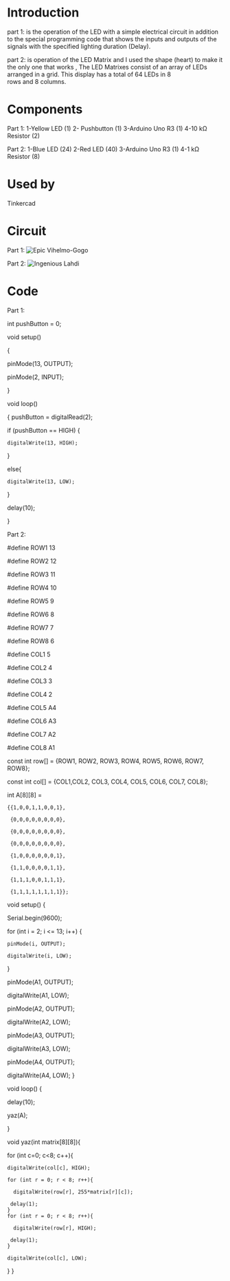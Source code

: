 # Introduction
part 1: is the operation of the LED with a simple electrical circuit in addition to the special programming code that shows the inputs and outputs of the signals with the specified lighting duration (Delay).


part 2: is operation of the LED Matrix and I used the shape (heart) to make it the only one that works , The LED Matrixes consist of an array of LEDs arranged in a grid. This display has a total of 64 LEDs in 8 rows and 8 columns.
# Components 
Part 1:
1-Yellow LED (1) 
2- Pushbutton (1)
3-Arduino Uno R3 (1)
4-10 kΩ Resistor (2)


Part 2:
1-Blue LED (24) 
2-Red LED (40)
3-Arduino Uno R3 (1)
4-1 kΩ Resistor (8)
# Used by
Tinkercad
# Circuit
Part 1:
![Epic Vihelmo-Gogo](https://github.com/joudalhef/SM23-EPD01/assets/139080884/31d89c9d-b524-415e-b914-dbf113fe3f93)


Part 2:
![Ingenious Lahdi](https://github.com/joudalhef/SM23-EPD01/assets/139080884/60e6bbf5-a20b-4601-a0e5-28442e1dfdda)
# Code

Part 1:

int pushButton = 0;

void setup() 

{
  
  pinMode(13, OUTPUT);
  
  pinMode(2, INPUT);

}

void loop() 

{
 pushButton = digitalRead(2);
  
  if (pushButton == HIGH) {
    
    digitalWrite(13, HIGH);
  }
 
  else{
    
    digitalWrite(13, LOW);
  }
  
  delay(10);

}







Part 2:

#define ROW1 13

#define ROW2 12

#define ROW3 11

#define ROW4 10

#define ROW5 9

#define ROW6 8

#define ROW7 7

#define ROW8 6


#define COL1 5

#define COL2 4

#define COL3 3

#define COL4 2

#define COL5 A4

#define COL6 A3

#define COL7 A2

#define COL8 A1

const int row[] = {ROW1, ROW2, ROW3, ROW4, ROW5, ROW6, ROW7, ROW8};


const int col[] = {COL1,COL2, COL3, COL4, COL5, COL6, COL7, COL8};



int A[8][8] = 
       
	{{1,0,0,1,1,0,0,1},
		      
	 {0,0,0,0,0,0,0,0},
		      
	 {0,0,0,0,0,0,0,0},
		      
	 {0,0,0,0,0,0,0,0},
		      
	 {1,0,0,0,0,0,0,1},
		      
	 {1,1,0,0,0,0,1,1},
		      
	 {1,1,1,0,0,1,1,1},
		     
	 {1,1,1,1,1,1,1,1}};

void setup() {
  
  Serial.begin(9600);
  
  for (int i = 2; i <= 13; i++) {
    
    pinMode(i, OUTPUT);
    
    digitalWrite(i, LOW);

  }
  
  pinMode(A1, OUTPUT);
  
  digitalWrite(A1, LOW);
  
  pinMode(A2, OUTPUT);
  
  digitalWrite(A2, LOW);
 
  pinMode(A3, OUTPUT);
 
  digitalWrite(A3, LOW);
  
  pinMode(A4, OUTPUT);
  
  digitalWrite(A4, LOW);
}

void loop() {

  delay(10);
  
  yaz(A);

}


void  yaz(int matrix[8][8]){
  
  for (int c=0; c<8; c++){

   
    digitalWrite(col[c], HIGH);
    
    for (int r = 0; r < 8; r++){
      
      digitalWrite(row[r], 255*matrix[r][c]);
    
     delay(1);
    }
    for (int r = 0; r < 8; r++){
      
      digitalWrite(row[r], HIGH);
     
     delay(1);
    }
  
    digitalWrite(col[c], LOW);
  }
}
